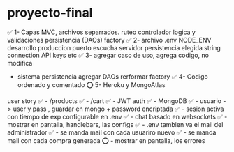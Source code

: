 # proyecto-final

✅ 1- Capas MVC, archivos separrados.
  ruteo
  controlador
  logica y validaciones
  persistencia (DAOs)
  factory
✅ 2- archivo .env
  NODE_ENV
    desarrollo
    produccion
  puerto escucha servidor
  persistencia elegida
  string connection
  API keys
  etc
✅ 3- agregar caso de uso, agrega codigo, no modifica
  + sistema persistencia
    agregar DAOs
    rerformar factory
✅ 4- Codigo ordenado y comentado
⭕ 5- Heroku y MongoAtlas


user story
✅ - /products
✅ - /cart
✅ - JWT auth
✅ - MongoDB
✅ - usuario -> user y pass , guardar en mongo + password encriptada
✅ - sesion activa con tiempo de exp configurable en .env
✅ - chat basado en websockets
✅ - mostrar en pantalla, handlebars, las configs
✅ - .env tambien va el mail del administrador
✅ - se manda mail con cada usuariro nuevo
✅ - se manda mail con cada compra generada
⭕ - mostrar en pantalla, los errores